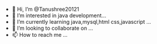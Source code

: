 - 👋 Hi, I’m @Tanushree20121
- 👀 I’m interested in java development...
- 🌱 I’m currently learning java,mysql,html css,javascript ...
- 💞️ I’m looking to collaborate on ...
- 📫 How to reach me ...

<!---
Tanushree20121/Tanushree20121 is a ✨ special ✨ repository because its `README.md` (this file) appears on your GitHub profile.
You can click the Preview link to take a look at your changes.
--->
